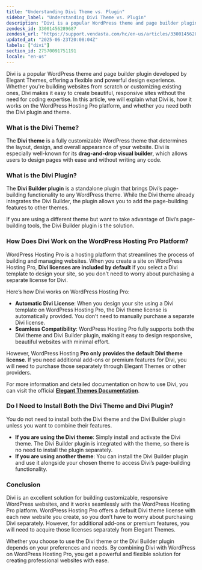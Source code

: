 ```yaml
---
title: "Understanding Divi Theme vs. Plugin"
sidebar_label: "Understanding Divi Theme vs. Plugin"
description: "Divi is a popular WordPress theme and page builder plugin developed by Elegant Themes, offering a flexible and powerful design experience. Whether you're build"
zendesk_id: 33001456289687
zendesk_url: "https://support.vendasta.com/hc/en-us/articles/33001456289687-Understanding-Divi-Theme-vs-Plugin"
updated_at: "2025-06-23T20:08:04Z"
labels: ["divi"]
section_id: 27570091751191
locale: "en-us"
---
```


Divi is a popular WordPress theme and page builder plugin developed by Elegant Themes, offering a flexible and powerful design experience. Whether you're building websites from scratch or customizing existing ones, Divi makes it easy to create beautiful, responsive sites without the need for coding expertise. In this article, we will explain what Divi is, how it works on the WordPress Hosting Pro platform, and whether you need both the Divi plugin and theme.

### What is the Divi Theme?

The **Divi theme** is a fully customizable WordPress theme that determines the layout, design, and overall appearance of your website. Divi is especially well-known for its **drag-and-drop visual builder**, which allows users to design pages with ease and without writing any code.

### What is the Divi Plugin?

The **Divi Builder plugin** is a standalone plugin that brings Divi’s page-building functionality to any WordPress theme. While the Divi theme already integrates the Divi Builder, the plugin allows you to add the page-building features to other themes.

If you are using a different theme but want to take advantage of Divi’s page-building tools, the Divi Builder plugin is the solution. 

### How Does Divi Work on the WordPress Hosting Pro Platform?

WordPress Hosting Pro is a hosting platform that streamlines the process of building and managing websites. When you create a site on WordPress Hosting Pro, **Divi licenses are included by default** if you select a Divi template to design your site, so you don’t need to worry about purchasing a separate license for Divi.

Here’s how Divi works on WordPress Hosting Pro:

*   **Automatic Divi License**: When you design your site using a Divi template on WordPress Hosting Pro, the Divi theme license is automatically provided. You don’t need to manually purchase a separate Divi license.
*   **Seamless Compatibility**: WordPress Hosting Pro fully supports both the Divi theme and Divi Builder plugin, making it easy to design responsive, beautiful websites with minimal effort.

However, WordPress Hosting **Pro only provides the default Divi theme license**. If you need additional add-ons or premium features for Divi, you will need to purchase those separately through Elegant Themes or other providers.

For more information and detailed documentation on how to use Divi, you can visit the official **[Elegant Themes Documentation](https://www.elegantthemes.com/documentation/)**.

### Do I Need to Install Both the Divi Theme and Divi Plugin?

You do not need to install both the Divi theme and the Divi Builder plugin unless you want to combine their features.

*   **If you are using the Divi theme**: Simply install and activate the Divi theme. The Divi Builder plugin is integrated with the theme, so there is no need to install the plugin separately.
*   **If you are using another theme**: You can install the Divi Builder plugin and use it alongside your chosen theme to access Divi’s page-building functionality.

### Conclusion

Divi is an excellent solution for building customizable, responsive WordPress websites, and it works seamlessly with the WordPress Hosting Pro platform. WordPress Hosting Pro offers a default Divi theme license with each new website you create, so you don’t have to worry about purchasing Divi separately. However, for additional add-ons or premium features, you will need to acquire those licenses separately from Elegant Themes.

Whether you choose to use the Divi theme or the Divi Builder plugin depends on your preferences and needs. By combining Divi with WordPress on WordPress Hosting Pro, you get a powerful and flexible solution for creating professional websites with ease.
